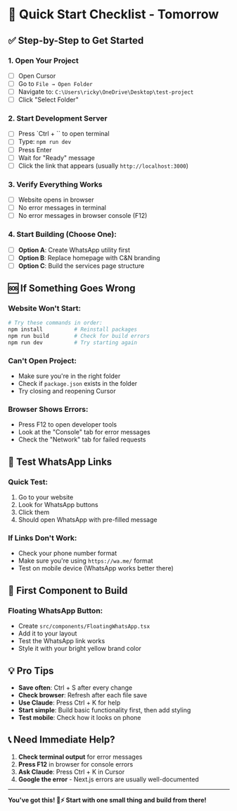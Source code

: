 # 🚀 Quick Start Checklist - Tomorrow

## ✅ Step-by-Step to Get Started

### 1. Open Your Project
- [ ] Open Cursor
- [ ] Go to `File → Open Folder`
- [ ] Navigate to: `C:\Users\ricky\OneDrive\Desktop\test-project`
- [ ] Click "Select Folder"

### 2. Start Development Server
- [ ] Press `Ctrl + `` to open terminal
- [ ] Type: `npm run dev`
- [ ] Press Enter
- [ ] Wait for "Ready" message
- [ ] Click the link that appears (usually `http://localhost:3000`)

### 3. Verify Everything Works
- [ ] Website opens in browser
- [ ] No error messages in terminal
- [ ] No error messages in browser console (F12)

### 4. Start Building (Choose One):
- [ ] **Option A**: Create WhatsApp utility first
- [ ] **Option B**: Replace homepage with C&N branding
- [ ] **Option C**: Build the services page structure

## 🆘 If Something Goes Wrong

### Website Won't Start:
```bash
# Try these commands in order:
npm install          # Reinstall packages
npm run build        # Check for build errors
npm run dev          # Try starting again
```

### Can't Open Project:
- Make sure you're in the right folder
- Check if `package.json` exists in the folder
- Try closing and reopening Cursor

### Browser Shows Errors:
- Press F12 to open developer tools
- Look at the "Console" tab for error messages
- Check the "Network" tab for failed requests

## 📱 Test WhatsApp Links

### Quick Test:
1. Go to your website
2. Look for WhatsApp buttons
3. Click them
4. Should open WhatsApp with pre-filled message

### If Links Don't Work:
- Check your phone number format
- Make sure you're using `https://wa.me/` format
- Test on mobile device (WhatsApp works better there)

## 🎯 First Component to Build

### Floating WhatsApp Button:
- Create `src/components/FloatingWhatsApp.tsx`
- Add it to your layout
- Test the WhatsApp link works
- Style it with your bright yellow brand color

## 💡 Pro Tips

- **Save often**: Ctrl + S after every change
- **Check browser**: Refresh after each file save
- **Use Claude**: Press Ctrl + K for help
- **Start simple**: Build basic functionality first, then add styling
- **Test mobile**: Check how it looks on phone

## 📞 Need Immediate Help?

1. **Check terminal output** for error messages
2. **Press F12** in browser for console errors
3. **Ask Claude**: Press Ctrl + K in Cursor
4. **Google the error** - Next.js errors are usually well-documented

---

**You've got this! 🚗⚡ Start with one small thing and build from there!**


